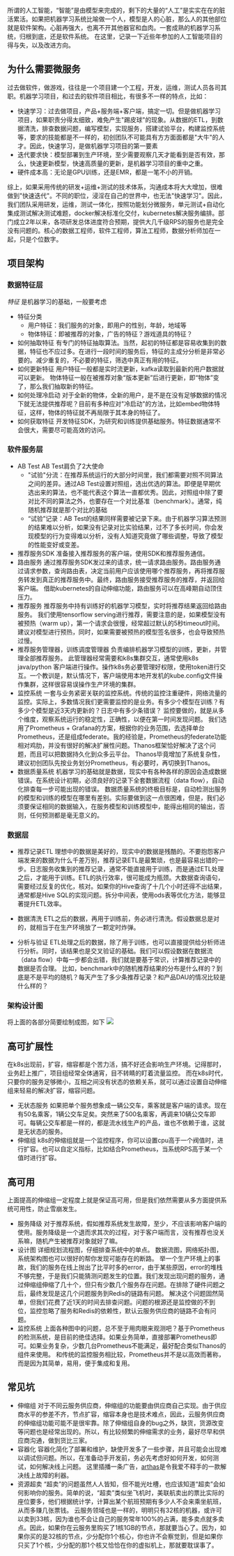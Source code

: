 所谓的人工智能，“智能”是由模型来完成的，剩下的大量的“人工”是实实在在的脏活累活。如果把机器学习系统比喻做一个人，模型是人的心脏，那么人的其他部位就是软件架构。心脏再强大，也离不开其他器官和血肉。一套成熟的机器学习系统，归根到底，还是软件系统。
在这里，记录一下近些年参加的人工智能项目的得与失，以及改进方向。

## 为什么需要微服务

过去做软件，做游戏，往往是一个项目建一个工程，开发，运维，测试人员各司其职。机器学习项目，和过去的软件项目相比，有很多不一样的特点，比如：

- 快速学习：过去做项目，产品+服务端+客户端，搞定一切。但是做机器学习项目，如果职责分得太细致，难免产生"踢皮球"的现象。从数据的ETL，到数据清洗，排查数据问题，编写模型，实现服务，搭建试验平台，构建监控系统等，要求的技能都是不一样的，初创团队不可能具有方方面面都是"大牛"的人才。因此，快速学习，是做机器学习项目的第一要素
- 迭代要求快：模型部署到生产环境，至少需要观察几天才能看到是否有效，那么，快速更新模型，快速高质量的更新，是机器学习项目的重中之重。
- 硬件成本高：无论是GPU训练，还是EMR，都是一笔不小的开销。

综上，如果采用传统的研发+运维+测试的技术体系，沟通成本将大大增加，很难做到"快速迭代"。不同的职位，浸淫在自己的世界中，也无法"快速学习"。因此，我们团队采用研发，运维，测试一体化，按照功能划分微服务，单元测试+自动化集成测试解决测试难题，docker解决标准化交付，kubernetes解决服务编排。部门成立2年以来，各项研发总体进度符合预期，提供大几千级RPS的服务也是完全没有问题的。核心的数据工程师，软件工程师，算法工程师，数据分析师加在一起，只是个位数字。


## 项目架构

### 数据特征层

*特征* 是机器学习的基础，一般要考虑

- 特征分类
  - 用户特征：我们服务的对象，即用户的性别，年龄，地域等
  - 物体特征：即被推荐的对象，广告的特征？游戏道具的特征？
- 如何抽取特征
有专门的特征抽取算法。当然，起初的特征都是容易收集到的数据，特征也不应过多。在进行一段时间的服务后，特征的主成分分析是非常必要的。减少重复的，不必要的特征，筛选中真正有用的特征。
- 如何更新特征
用户特征一般都是实时流更新，kafka读取到最新的用户数据就可以更新。
物体特征一般在被推荐对象“版本更新”后进行更新，即“物体”变了，那么我们抽取新的特征。
- 如何处理冷启动
对于全新的物体，全新的用户，是不是在没有足够数据的情况下就无法提供推荐呢？目前有多种应对"冷启动"的方法，比如embed物体特征，这样，物体的特征就不再局限于其本身的特征了。
- 如何获取特征
开发特征SDK，为研究和训练提供基础服务。特征数据通常不会很大，需要尽可能高效的访问。

### 软件服务层
- AB Test
  AB Test肩负了2大使命
  - "试验"分流：在推荐系统运行的大部分时间里，我们都需要对照不同算法之间的差异。通过AB Test设置对照组，选出优选的算法。即便是早期优选出来的算法，也不能代表这个算法一直都优秀。因此，对照组中除了要对比不同的算法之外，也要存在一个对比基准（benchmark）。通常，纯随机推荐就是那个对比的基础
  - “试验”记录：AB Test的结果同样需要被记录下来。由于机器学习算法预测的结果难以分析，如果没有记录对比实验结果，过不了多长时间，你会发现模型的行为变得难以分析，没有人知道究竟做了哪些调整，导致了模型的性能变好或变差。
- 推荐服务SDK
准备接入推荐服务的客户端，使用SDK和推荐服务通信。
- 路由服务
通过推荐服务SDK发过来的请求，统一请求路由服务。路由服务通过请求参数，查询路由表，决定当前用户应该使用哪个推荐服务，再将推荐服务转发到真正的推荐服务中。最终，路由服务接受推荐服务的推荐，并返回给客户端。
借助kubernetes的自动伸缩功能，路由服务可以在高峰期自动顶住压力。
- 推荐服务
  推荐服务中持有训练好的机器学习模型，实时将推荐结果返回给路由服务。
  我们使用tensorflow serving进行推荐，需要注意的是，如果模型没有被预热（warm up），第一个请求会很慢，经常超过默认的5秒timeout时间。建议对模型进行预热，同时，如果需要被预热的模型签名很多，也会导致预热过慢。
- 推荐服务管理器，训练调度管理器
  负责编排机器学习模型的训练，更新，并管理全部推荐服务。
  此管理器经常需要和k8s集群交互，通常使用k8s java/python 客户端进行操作。操作k8s务必要管理好权限，使用token进行交互。一个教训是，默认情况下，客户端使用本地开发机的kube.config文件操作集群，这样很容易误操作生产环境的集群。
- 监控系统
  一套与业务紧密关联的监控系统。传统的监控注重硬件，网络流量的监控。实际上，多数情况我们更需要监控的是业务。有多少个模型在训练？有多少个模型是近3天内更新的？日志中有多少条错误？
  监控要做的，就是从多个维度，观察系统运行的稳定性，正确性，以便在第一时间发现问题。
  我们选用了Prometheus + Grafana的方案，根据你的业务范围，去选择单台Prometheus，还是组成federate。我的经验是，Prometheus的federate功能相对鸡肋，并没有很好的解决扩展性问题。Thanos框架恰好解决了这个问题，而且可以把数据持久化到众多云平台。
  Thanos毕竟增加了系统复杂性，建议初创团队先按业务划分Prometheus，有必要时，再切换到Thanos。
- 数据质量系统
  机器学习的基础就是数据，现实中有各种各样的原因会造成数据错误。在系统设计初期，必须良好的记录下全套数据流程（data flow），自动化排查每一步可能出现的错误。
  数据质量系统的终极目标是，自动检测出服务的模型和训练的模型在哪里有差别。实际要做到这一点很困难，但是，我们必须要保证相同的数据输入，在服务模型和训练模型中，能得出相同的输出，否则，任何预测都是毫无意义的。

### 数据层
- 推荐记录ETL
  理想中的数据是美好的，现实中的数据是残酷的。不要抱怨客户端发来的数据为什么千差万别，推荐记录ETL是最繁琐，也是最容易出错的一步。日志服务收集到的推荐记录，通常不能直接用于训练，而是通过ETL处理之后，才能用于训练。ETL的执行效率，很可能成为瓶颈。大数据查询语句，需要经过反复的优化，核对。如果你的Hive查询了十几个小时还得不出结果，通常都是Hive SQL的实现问题。拆分中间表，使用ods表等优化方法，能够显著提升ETL效率。
  
- 数据清洗
  ETL之后的数据，再用于训练前，务必进行清洗。假设数据总是对的，就相当于在生产环境放了一颗定时炸弹。
  
- 分析与验证
ETL处理之后的数据，除了用于训练，也可以直接提供给分析师进行分析。同时，该结果也是交叉验证的基础。我们可以假设数据在数据流（data flow）中每一步都会出错，我们就是要基于常识，计算推荐记录中的数据是否合理。
比如，benchmark中的随机推荐结果的分布是什么样的？到底是不是平均的随机？每天产生了多少条推荐记录？和产品DAU的情况比较是什么样的？
  
  

### 架构设计图
将上面的各部分简要绘制成图，如下
![](https://user-images.githubusercontent.com/5027167/65762542-dbf03b00-e153-11e9-8a7a-88d761e63bae.png)


## 高可扩展性
在k8s出现前，扩容，缩容都是个苦力活，搞不好还会影响生产环境。记得那时，业务赶上推广，项目组经常全体通宵，目不转睛的盯着流量监控。
而在k8s时代，只要你的服务足够微小，互相之间没有状态的依赖关系，就可以通过设置自动伸缩组来轻易的解决扩容，缩容问题。
- 无状态服务
如果把单个服务想象成一辆公交车，乘客就是客户端的请求。现在有50名乘客，1辆公交车足矣。突然来了500名乘客，再调来10辆公交车即可。每辆公交车都是一样的，都是流水线生产的产品，谁也不依赖于谁，这就是无状态的服务。
- 伸缩组
k8s的伸缩组就是一个监控程序，你可以设置cpu高于一个阀值时，进行扩容。也可以自定义指标，比如结合Prometheus，当系统RPS高于某一个值时进行扩容。

## 高可用
上面提高的伸缩组一定程度上就是保证高可用，但是我们依然需要从多方面提供系统可用性，防止雪崩发生。
- 服务降级
对于推荐系统，假如推荐系统发生故障，至少，不应该影响客户端的使用。服务降级是一个退而求其次的过程，对于客户端而言，没有推荐也没关系嘛，随机产生被推荐对象就好了嘛。
- 设计图
详细规划流程图，仔细排查系统中的单点。
数据流图，网络拓扑图，系统架构图也可以很好的帮你发现可能存在的断路。
举一个生产环境上的事故，我们的服务在线上抛出了比平时多的error，由于某些原因，error的堆栈不够完整，于是我们只能猜测问题发生的位置。我们发现出现问题的服务，通过伸缩组伸缩了几十个，但只有少数几个服务存在问题。在排除了硬件问题之后，最终发现是这几个问题服务到Redis的链路有问题。
解决这个问题固然简单，但我们花费了近1天的时间去排查问题。问题的根源还是监控做的不到位，监控忽略了服务和Redis的依赖性，默认云服务供应商的链路不会有问题。
- 监控系统
上面各种图中的问题，总不至于用肉眼来观测吧？基于Prometheus的检测系统，是目前的绝佳选择。如果业务简单，直接部署Prometheus即可。如果业务复杂，少数几台Prometheus不能满足，最好配合类似Thanos的组件来使用。
和传统的监控服务相比较，Prometheus并不是以高效而著称，而是因为其简单，易用，便于集成和复用。

## 常见坑
- 伸缩组
对于不同云服务供应商，伸缩组的功能要由供应商自己实现。由于供应商水平的参差不齐，节点扩容，缩容本身也是技术难点，因此，云服务供应商的伸缩组功能可能不是很牢靠。除了伸缩组自身的bug之外，缺货，货源改变等问题也是经常出现的。所以，有比较频繁的伸缩需求的业务，最好尽早和供应商沟通，做到货比三家。
- 容器化
容器化简化了部署和维护，缺使开发多了一些步骤，并且可能会出现难以调试但问题。所以，在准备动手开发前，务必先考虑好如何开发，如何测试，如何解决线上问题。
这里插播一条广告，[arthas](https://alibaba.github.io/arthas/en/)是令我爱不释手的一款解决线上故障的利器。
- 资源超卖
“超卖”的问题虽然人人皆知，但不能光吐槽，也应该知道“超卖”会如何影响你的服务。简单的说，“超卖”类似坐飞机时，美联航卖出的票比实际的座位要多，他们根据统计学，计算出某个航班预期有多少人不会来乘坐航班，从而多赚几张票钱。
云服务领域也是一样的，明明只有32核的机器，或许可以卖到33核，因为谁也不会让自己的服务常年100%的占满，能多卖点就多卖点。因此，如果你在云服务里购买了1核1GB的节点，那就要当心了。因为，如果你买的是32核的节点，少分配你1个核心，你也许不会察觉到，但是如果你只买了1个核，少分配的那1个核又恰恰在你的虚拟机上，那就要耽误事了。